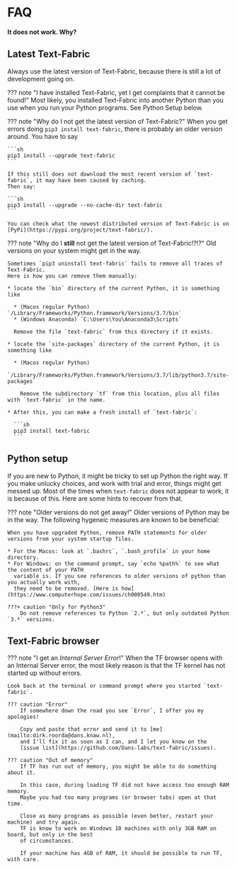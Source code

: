 # FAQ

**It does not work. Why?**

## Latest Text-Fabric

Always use the latest version of Text-Fabric, because there is still a lot of development going on.

??? note "I have installed Text-Fabric, yet I get complaints that it cannot be found!"
    Most likely, you installed Text-Fabric into another Python than you use when you run your
    Python programs. See Python Setup below.

??? note "Why do I not get the latest version of Text-Fabric?"
    When you get errors doing `pip3 install text-fabric`, there is probably an older version around.
    You have to say

    ```sh
    pip3 install --upgrade text-fabric
    ```

    If this still does not download the most recent version of `text-fabric`, it may have been caused by caching.
    Then say:

    ```sh
    pip3 install --upgrade --no-cache-dir text-fabric
    ```

    You can check what the newest distributed version of Text-Fabric is on
    [PyPi](https://pypi.org/project/text-fabric/).

??? note "Why do I **still** not get the latest version of Text-Fabric!?!?"
    Old versions on your system might get in the way.

    Sometimes `pip3 uninstall text-fabric` fails to remove all traces of Text-Fabric.
    Here is how you can remove them manually:

    * locate the `bin` directory of the current Python, it is something like

      * (Macos regular Python) `/Library/Frameworks/Python.framework/Versions/3.7/bin`
      * (Windows Anaconda) `C:\Users\You\Anaconda3\Scripts`

      Remove the file `text-fabric` from this directory if it exists.

    * locate the `site-packages` directory of the current Python, it is something like

      * (Macos regular Python)
        `/Library/Frameworks/Python.framework/Versions/3.7/lib/python3.7/site-packages`

        Remove the subdirectory `tf` from this location, plus all files with `text-fabric` in the name.

    * After this, you can make a fresh install of `text-fabric`:

      ```sh
      pip3 install text-fabric
      ```

## Python setup

If you are new to Python, it might be tricky to set up Python the right way.
If you make unlucky choices, and work with trial and error, things might get messed up.
Most of the times when `text-fabric` does not appear to work, it is because of this.
Here are some hints to recover from that.

??? note "Older versions do not get away!"
    Older versions of Python may be in the way.
    The following hygeneic measures are known to be beneficial:

    When you have upgraded Python, remove PATH statements for older versions from your system startup files.
  
    * For the Macos: look at `.bashrc`, `.bash_profile` in your home directory.
    * For Windows: on the command prompt, say `echo %path%` to see what the content of your PATH
      variable is. If you see references to older versions of python than you actually work with,
      they need to be removed. [Here is how](https://www.computerhope.com/issues/ch000549.htm)
    
    ???+ caution "Only for Python3"
        Do not remove references to Python `2.*`, but only outdated Python `3.*` versions. 


## Text-Fabric browser

??? note "I get an *Internal Server Error*!"
    When the TF browser opens with an Internal Server error, the most likely reason is that
    the TF kernel has not started up without errors.

    Look back at the terminal or command prompt where you started `text-fabric`.

    ??? caution "Error"
        If somewhere down the road you see `Error`, I offer you my apologies!

        Copy and paste that error and send it to [me](mailto:dirk.roorda@dans.knaw.nl),
        and I'll fix it as soon as I can, and I let you know on the
        [issue list](https://github.com/Dans-labs/text-fabric/issues).

    ??? caution "Out of memory"
        If TF has run out of memory, you might be able to do something about it.

        In this case, during loading TF did not have access too enough RAM memory.
        Maybe you had too many programs (or browser tabs) open at that time.

        Close as many programs as possible (even better, restart your machine) and try again.
        TF is know to work on Windows 10 machines with only 3GB RAM on board, but only in the best
        of circumstances.

        If your machine has 4GB of RAM, it should be possible to run TF, with care.






